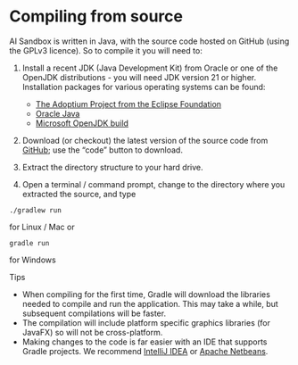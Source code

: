 # Compiling from source

AI Sandbox is written in Java, with the source code hosted on GitHub (using the GPLv3 licence). So to compile it you will need to:

1. Install a recent JDK (Java Development Kit) from Oracle or one of the OpenJDK distributions - you will need JDK version 21 or higher. Installation packages for various operating systems can be found: 

    * [The Adoptium Project from the Eclipse Foundation](https://adoptium.net/)
    * [Oracle Java](https://www.oracle.com/java/technologies/downloads)
    * [Microsoft OpenJDK build](https://learn.microsoft.com/en-us/java/openjdk/download)

2. Download (or checkout) the latest version of the source code from [GitHub](https://github.com/graham-evans/AISandbox-Server); use the “code” button to download.
3. Extract the directory structure to your hard drive.
4. Open a terminal / command prompt, change to the directory where you extracted the source, and type

```./gradlew run```

for Linux / Mac or

```gradle run```

for Windows


Tips

- When compiling for the first time, Gradle will download the libraries needed to compile and run the application. This may take a while, but subsequent compilations will be faster.
- The compilation will include platform specific graphics libraries (for JavaFX) so will not be cross-platform.
- Making changes to the code is far easier with an IDE that supports Gradle projects. We recommend [IntelliJ IDEA](https://www.jetbrains.com/idea) or [Apache Netbeans](https://netbeans.apache.org/).